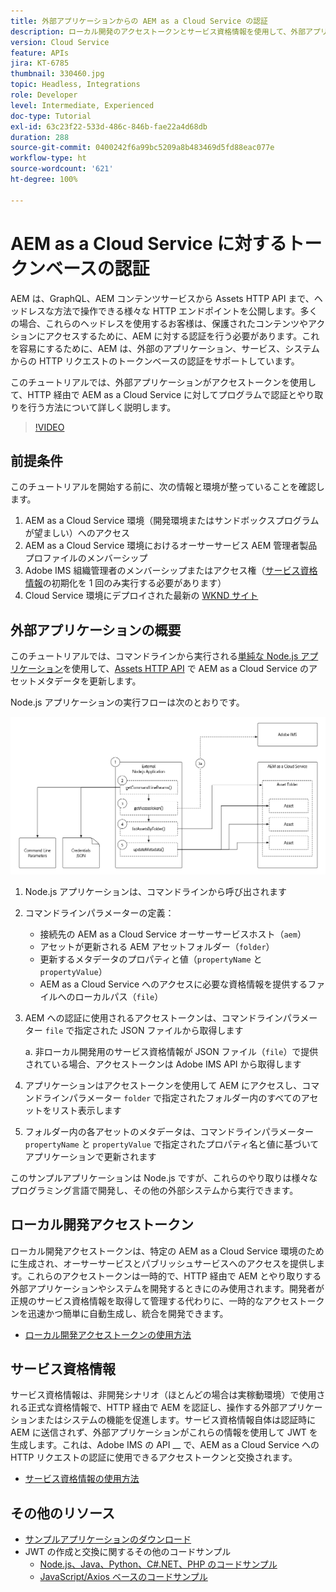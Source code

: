 ```yaml
---
title: 外部アプリケーションからの AEM as a Cloud Service の認証
description: ローカル開発のアクセストークンとサービス資格情報を使用して、外部アプリケーションで HTTP を通じて AEM as a Cloud Service をプログラムで認証し、やり取りする方法を調べます。
version: Cloud Service
feature: APIs
jira: KT-6785
thumbnail: 330460.jpg
topic: Headless, Integrations
role: Developer
level: Intermediate, Experienced
doc-type: Tutorial
exl-id: 63c23f22-533d-486c-846b-fae22a4d68db
duration: 288
source-git-commit: 0400242f6a99bc5209a8b483469d5fd88eac077e
workflow-type: ht
source-wordcount: '621'
ht-degree: 100%

---
```


# AEM as a Cloud Service に対するトークンベースの認証

AEM は、GraphQL、AEM コンテンツサービスから Assets HTTP API まで、ヘッドレスな方法で操作できる様々な HTTP エンドポイントを公開します。多くの場合、これらのヘッドレスを使用するお客様は、保護されたコンテンツやアクションにアクセスするために、AEM に対する認証を行う必要があります。これを容易にするために、AEM は、外部のアプリケーション、サービス、システムからの HTTP リクエストのトークンベースの認証をサポートしています。

このチュートリアルでは、外部アプリケーションがアクセストークンを使用して、HTTP 経由で AEM as a Cloud Service に対してプログラムで認証とやり取りを行う方法について詳しく説明します。

>[!VIDEO](https://video.tv.adobe.com/v/330460?quality=12&learn=on)

## 前提条件

このチュートリアルを開始する前に、次の情報と環境が整っていることを確認します。

1. AEM as a Cloud Service 環境（開発環境またはサンドボックスプログラムが望ましい）へのアクセス
1. AEM as a Cloud Service 環境におけるオーサーサービス AEM 管理者製品プロファイルのメンバーシップ
1. Adobe IMS 組織管理者のメンバーシップまたはアクセス権（[サービス資格情報](./service-credentials.md)の初期化を 1 回のみ実行する必要があります）
1. Cloud Service 環境にデプロイされた最新の [WKND サイト](https://github.com/adobe/aem-guides-wknd)

## 外部アプリケーションの概要

このチュートリアルでは、コマンドラインから実行される[単純な Node.js アプリケーション](./assets/aem-guides_token-authentication-external-application.zip)を使用して、[Assets HTTP API](https://experienceleague.adobe.com/docs/experience-manager-cloud-service/assets/admin/mac-api-assets.html?lang=ja) で AEM as a Cloud Service のアセットメタデータを更新します。

Node.js アプリケーションの実行フローは次のとおりです。

![外部アプリケーション](./assets/overview/external-application.png)

1. Node.js アプリケーションは、コマンドラインから呼び出されます
1. コマンドラインパラメーターの定義：
   + 接続先の AEM as a Cloud Service オーサーサービスホスト（`aem`）
   + アセットが更新される AEM アセットフォルダー（`folder`）
   + 更新するメタデータのプロパティと値（`propertyName` と `propertyValue`）
   + AEM as a Cloud Service へのアクセスに必要な資格情報を提供するファイルへのローカルパス（`file`）
1. AEM への認証に使用されるアクセストークンは、コマンドラインパラメーター `file` で指定された JSON ファイルから取得します

   a. 非ローカル開発用のサービス資格情報が JSON ファイル（`file`）で提供されている場合、アクセストークンは Adobe IMS API から取得します
1. アプリケーションはアクセストークンを使用して AEM にアクセスし、コマンドラインパラメーター `folder` で指定されたフォルダー内のすべてのアセットをリスト表示します
1. フォルダー内の各アセットのメタデータは、コマンドラインパラメーター `propertyName` と `propertyValue` で指定されたプロパティ名と値に基づいてアプリケーションで更新されます

このサンプルアプリケーションは Node.js ですが、これらのやり取りは様々なプログラミング言語で開発し、その他の外部システムから実行できます。

## ローカル開発アクセストークン

ローカル開発アクセストークンは、特定の AEM as a Cloud Service 環境のために生成され、オーサーサービスとパブリッシュサービスへのアクセスを提供します。これらのアクセストークンは一時的で、HTTP 経由で AEM とやり取りする外部アプリケーションやシステムを開発するときにのみ使用されます。開発者が正規のサービス資格情報を取得して管理する代わりに、一時的なアクセストークンを迅速かつ簡単に自動生成し、統合を開発できます。

+ [ローカル開発アクセストークンの使用方法](./local-development-access-token.md)

## サービス資格情報

サービス資格情報は、非開発シナリオ（ほとんどの場合は実稼動環境）で使用される正式な資格情報で、HTTP 経由で AEM を認証し、操作する外部アプリケーションまたはシステムの機能を促進します。サービス資格情報自体は認証時に AEM に送信されず、外部アプリケーションがこれらの情報を使用して JWT を生成します。これは、Adobe IMS の API __ で、AEM as a Cloud Service への HTTP リクエストの認証に使用できるアクセストークンと交換されます。

+ [サービス資格情報の使用方法](./service-credentials.md)

## その他のリソース

+ [サンプルアプリケーションのダウンロード](./assets/aem-guides_token-authentication-external-application.zip)
+ JWT の作成と交換に関するその他のコードサンプル
   + [Node.js、Java、Python、C#.NET、PHP のコードサンプル](https://developer.adobe.com/developer-console/docs/guides/authentication/JWT/samples/)
   + [JavaScript/Axios ベースのコードサンプル](https://github.com/adobe/aemcs-api-client-lib)
